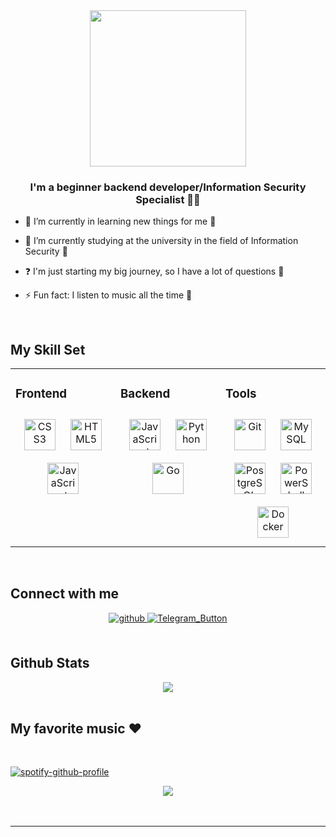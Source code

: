 <div align="center">
<img src="https://user-images.githubusercontent.com/1612112/213943678-c34cb1a9-94f9-4be0-86dd-8e2227fa4b8c.gif" align="center" height="" width="250" />
</div>  
  

### **<div align="center">I'm a beginner backend developer/Information Security Specialist 👨‍💻</div>**  
  

- 🔭 I’m currently in learning new things for me 🧐  
  

- 🌱 I’m currently studying at the university in the field of Information Security 👀  
  

- ❓ I'm just starting my big journey, so I have a lot of questions 🤭  
  

- ⚡ Fun fact: I listen to music all the time 🤨  
  

<br/>  


## My Skill Set  
<table><tr><td valign="top" width="33%">



### Frontend  
<div align="center">  
<a href="https://www.w3schools.com/css/" target="_blank"><img style="margin: 10px" src="https://profilinator.rishav.dev/skills-assets/css3-original-wordmark.svg" alt="CSS3" height="50" /></a>  
<a href="https://en.wikipedia.org/wiki/HTML5" target="_blank"><img style="margin: 10px" src="https://profilinator.rishav.dev/skills-assets/html5-original-wordmark.svg" alt="HTML5" height="50" /></a>  
<a href="https://www.javascript.com/" target="_blank"><img style="margin: 10px" src="https://profilinator.rishav.dev/skills-assets/javascript-original.svg" alt="JavaScript" height="50" /></a>  
</div>

</td><td valign="top" width="33%">



### Backend  
<div align="center">  
<a href="https://www.javascript.com/" target="_blank"><img style="margin: 10px" src="https://profilinator.rishav.dev/skills-assets/javascript-original.svg" alt="JavaScript" height="50" /></a>  
<a href="https://www.python.org/" target="_blank"><img style="margin: 10px" src="https://profilinator.rishav.dev/skills-assets/python-original.svg" alt="Python" height="50" /></a>  
<a href="https://go.dev/" target="_blank"><img style="margin: 10px" src="https://profilinator.rishav.dev/skills-assets/go-original.svg" alt="Go" height="50" /></a>  
</div>

</td><td valign="top" width="33%">



### Tools  
<div align="center">  
<a href="https://github.com/" target="_blank"><img style="margin: 10px" src="https://profilinator.rishav.dev/skills-assets/git-scm-icon.svg" alt="Git" height="50" /></a>  
<a href="https://www.mysql.com/" target="_blank"><img style="margin: 10px" src="https://profilinator.rishav.dev/skills-assets/mysql-original-wordmark.svg" alt="MySQL" height="50" /></a>  
<a href="https://www.postgresql.org/" target="_blank"><img style="margin: 10px" src="https://profilinator.rishav.dev/skills-assets/postgresql-original-wordmark.svg" alt="PostgreSQL" height="50" /></a>  
<a href="https://docs.microsoft.com/en-us/powershell/" target="_blank"><img style="margin: 10px" src="https://profilinator.rishav.dev/skills-assets/powershell.png" alt="PowerShell" height="50" /></a>  
<a href="https://www.docker.com/" target="_blank"><img style="margin: 10px" src="https://profilinator.rishav.dev/skills-assets/docker-original-wordmark.svg" alt="Docker" height="50" /></a>  
</div>

</td></tr></table>  

<br/>  


## Connect with me  
<div align="center">
<a href="https://github.com/kekwX" target="_blank">
<img src=https://img.shields.io/badge/github-%2324292e.svg?&style=for-the-badge&logo=github&logoColor=white alt=github style="margin-bottom: 5px;" />
</a> 
<a href="https://t.me/kak7ak" target="_blank">
<img src="https://camo.githubusercontent.com/5e21dc36a42349bbd2121f0cce45eb78b9e36ffe9b7ad152784a93822b63d82d/68747470733a2f2f62616467656e2e6e65742f62616467652f69636f6e2f74656c656772616d3f69636f6e3d74656c656772616d266c6162656c" alt="Telegram_Button" data-canonical-src="https://badgen.net/badge/icon/telegram?icon=telegram&amp;label" style="max-width: 120%;">
</a>    
</div>  
  

<br/>  


## Github Stats  
<div align="center"><img src="https://github-readme-stats.vercel.app/api?username=kekwX&show_icons=true&count_private=true&hide_border=true" align="center" /></div>  

<br/>  


## My favorite music ❤️
<!-- BLOG-POST-LIST:START -->  

<!-- BLOG-POST-LIST:END -->  

<br/>  

<!-- <div align="center"><img src="https://spotify-github-profile.vercel.app/api/view?uid=9r0dacnvwmvoerpnauaiq7a93&cover_image=true&theme=default&show_offline=true&background_color=000000&interchange=true&bar_color=9a4260&bar_color_cover=false" /></div>  -->
[![spotify-github-profile](https://spotify-github-profile.kittinanx.com/api/view?uid=9r0dacnvwmvoerpnauaiq7a93&cover_image=true&theme=novatorem&show_offline=false&background_color=c62424&interchange=false&bar_color=53b14f&bar_color_cover=false)](https://github.com/kittinan/spotify-github-profile)
<br/>  

<div align="center">
<img src="https://komarev.com/ghpvc/?username=kekwX&&style=flat-square" align="center" />
</div>  
  

<br/>  


<br />

----
